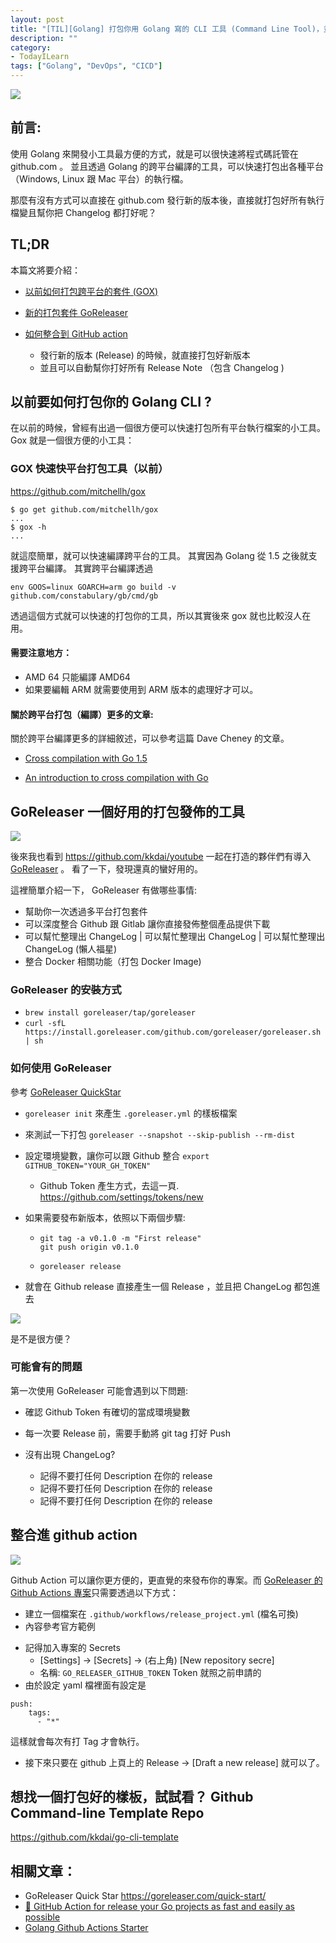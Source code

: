 ```yaml
---
layout: post
title: "[TIL][Golang] 打包你用 Golang 寫的 CLI 工具 (Command Line Tool)，並且搭配 Github Actions 準備 Changelogs "
description: ""
category: 
- TodayILearn
tags: ["Golang", "DevOps", "CICD"]
---
```




![](https://avatars2.githubusercontent.com/u/24697112?v=3&s=200)

## 前言:

使用 Golang 來開發小工具最方便的方式，就是可以很快速將程式碼託管在 github.com 。 並且透過 Golang 的跨平台編譯的工具，可以快速打包出各種平台（Windows, Linux 跟 Mac 平台）的執行檔。

那麼有沒有方式可以直接在 github.com 發行新的版本後，直接就打包好所有執行檔變且幫你把 Changelog 都打好呢？

## TL;DR 

本篇文將要介紹：

- <a href="#gox">以前如何打包跨平台的套件 (GOX)</a>

- <a href="#goreleasder">新的打包套件 GoReleaser</a> 
- <a href="#github_action">如何整合到 GitHub action</a>
  - 發行新的版本 (Release) 的時候，就直接打包好新版本
  - 並且可以自動幫你打好所有 Release Note （包含 Changelog )







## 以前要如何打包你的 Golang CLI ?

<a id="gox"></a>

在以前的時候，曾經有出過一個很方便可以快速打包所有平台執行檔案的小工具。 Gox 就是一個很方便的小工具：

### GOX 快速快平台打包工具（以前）

<https://github.com/mitchellh/gox>

```
$ go get github.com/mitchellh/gox
...
$ gox -h
...
```

就這麼簡單，就可以快速編譯跨平台的工具。 其實因為 Golang 從 1.5 之後就支援跨平台編譯。 其實跨平台編譯透過 

```
env GOOS=linux GOARCH=arm go build -v github.com/constabulary/gb/cmd/gb
```

透過這個方式就可以快速的打包你的工具，所以其實後來 gox 就也比較沒人在用。

#### 需要注意地方：

- AMD 64 只能編譯 AMD64
- 如果要編輯 ARM 就需要使用到 ARM 版本的處理好才可以。



#### 關於跨平台打包（編譯）更多的文章:

關於跨平台編譯更多的詳細敘述，可以參考這篇 Dave Cheney 的文章。

- [Cross compilation with Go 1.5](https://dave.cheney.net/2015/08/22/cross-compilation-with-go-1-5)

- [An introduction to cross compilation with Go](https://dave.cheney.net/2012/09/08/an-introduction-to-cross-compilation-with-go)





## GoReleaser 一個好用的打包發佈的工具

<a id="goreleaser"></a>

![](https://goreleaser.com/static/logo.png)

後來我也看到 https://github.com/kkdai/youtube 一起在打造的夥伴們有導入 [GoReleaser](https://goreleaser.com/) 。 看了一下，發現還真的蠻好用的。

這裡簡單介紹一下， GoReleaser 有做哪些事情:

- 幫助你一次透過多平台打包套件
- 可以深度整合 Github 跟 Gitlab 讓你直接發佈整個產品提供下載
- 可以幫忙整理出 ChangeLog | 可以幫忙整理出 ChangeLog | 可以幫忙整理出 ChangeLog (懶人福星)
- 整合 Docker 相關功能（打包 Docker Image) 

### GoReleaser 的安裝方式

- `brew install goreleaser/tap/goreleaser`
- `curl -sfL https://install.goreleaser.com/github.com/goreleaser/goreleaser.sh | sh`

### 如何使用 GoReleaser

參考  [GoReleaser QuickStar](https://goreleaser.com/quick-start/) 

- `goreleaser init` 來產生 `.goreleaser.yml` 的樣板檔案

- 來測試一下打包 `goreleaser --snapshot --skip-publish --rm-dist`

- 設定環境變數，讓你可以跟 Github 整合 `export GITHUB_TOKEN="YOUR_GH_TOKEN"`

  - Github Token 產生方式，去這一頁. https://github.com/settings/tokens/new

- 如果需要發布新版本，依照以下兩個步驟:

  - ```
    git tag -a v0.1.0 -m "First release"
    git push origin v0.1.0
    ```

  - `goreleaser release`

- 就會在 Github release 直接產生一個 Release ，並且把 ChangeLog 都包進去

![](https://img.carlosbecker.dev/goreleaser-github.png)

是不是很方便？



### 可能會有的問題

第一次使用 GoReleaser 可能會遇到以下問題:

- 確認 Github Token 有確切的當成環境變數

- 每一次要 Release 前，需要手動將 git tag 打好 Push 

- 沒有出現 ChangeLog?

  - 記得不要打任何 Description 在你的 release
  - 記得不要打任何 Description 在你的 release
  - 記得不要打任何 Description 在你的 release

  

## 整合進 github action

<a id="github_action"></a>

![](https://ezcook.de/gallery/thumbnails/github_actions.png)

Github Action 可以讓你更方便的，更直覺的來發布你的專案。而 [GoReleaser 的 Github Actions 專案](https://github.com/marketplace/actions/goreleaser-action)只需要透過以下方式：

- 建立一個檔案在 `.github/workflows/release_project.yml` (檔名可換)
- 內容參考官方範例 

<script src="https://gist.github.com/kkdai/5dd2dadcd2765d082a70d21fd4bc072d.js"></script>

- 記得加入專案的 Secrets
  - [Settings] -> [Secrets] -> (右上角) [New repository secre]
  - 名稱: `GO_RELEASER_GITHUB_TOKEN` Token 就照之前申請的
- 由於設定 yaml 檔裡面有設定是 

```
push:
    tags:
      - "*" 
```

這樣就會每次有打 Tag 才會執行。

- 接下來只要在 github 上頁上的 Release -> [Draft a new release]  就可以了。

## 想找一個打包好的樣板，試試看？ Github Command-line Template Repo  

https://github.com/kkdai/go-cli-template




## 相關文章：

- GoReleaser Quick Star https://goreleaser.com/quick-start/
- [🚀 GitHub Action for release your Go projects as fast and easily as possible](https://dev.to/koddr/github-action-for-release-your-go-projects-as-fast-and-easily-as-possible-20a2)
- [Golang Github Actions Starter](https://github.com/actions/starter-workflows/blob/c59b62dee0eae1f9f368b7011cf05c2fc42cf084/ci/go.yml)

